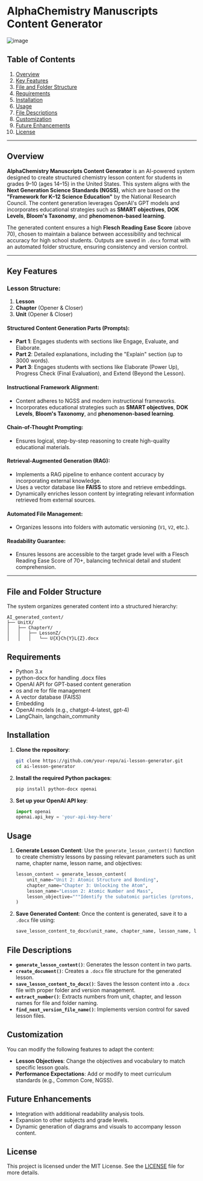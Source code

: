 # AlphaChemistry Manuscripts Content Generator
![image](https://github.com/user-attachments/assets/c17e466a-a517-4fcd-a356-727122e68401)

## Table of Contents
1. [Overview](#overview)
2. [Key Features](#key-features)
3. [File and Folder Structure](#file-and-folder-structure)
4. [Requirements](#requirements)
5. [Installation](#installation)
6. [Usage](#usage)
7. [File Descriptions](#file-descriptions)
8. [Customization](#customization)
9. [Future Enhancements](#future-enhancements)
10. [License](#license)

---

## Overview

**AlphaChemistry Manuscripts Content Generator** is an AI-powered system designed to create structured chemistry lesson content for students in grades 9–10 (ages 14–15) in the United States. This system aligns with the **Next Generation Science Standards (NGSS)**, which are based on the **"Framework for K–12 Science Education"** by the National Research Council. The content generation leverages OpenAI's GPT models and incorporates educational strategies such as **SMART objectives**, **DOK Levels**, **Bloom's Taxonomy**, and **phenomenon-based learning**.

The generated content ensures a high **Flesch Reading Ease Score** (above 70), chosen to maintain a balance between accessibility and technical accuracy for high school students. Outputs are saved in `.docx` format with an automated folder structure, ensuring consistency and version control.

---

## Key Features

### Lesson Structure:
1. **Lesson**
2. **Chapter** (Opener & Closer)
3. **Unit** (Opener & Closer)

#### **Structured Content Generation Parts (Prompts):**
- **Part 1**: Engages students with sections like Engage, Evaluate, and Elaborate.
- **Part 2**: Detailed explanations, including the "Explain" section (up to 3000 words).
- **Part 3**: Engages students with sections like Elaborate (Power Up), Progress Check (Final Evaluation), and Extend (Beyond the Lesson).

#### **Instructional Framework Alignment:**
- Content adheres to NGSS and modern instructional frameworks.
- Incorporates educational strategies such as **SMART objectives**, **DOK Levels**, **Bloom's Taxonomy**, and **phenomenon-based learning**.

#### **Chain-of-Thought Prompting:**
- Ensures logical, step-by-step reasoning to create high-quality educational materials.

#### **Retrieval-Augmented Generation (RAG):**
- Implements a RAG pipeline to enhance content accuracy by incorporating external knowledge.
- Uses a vector database like **FAISS** to store and retrieve embeddings.
- Dynamically enriches lesson content by integrating relevant information retrieved from external sources.

#### **Automated File Management:**
- Organizes lessons into folders with automatic versioning (`V1`, `V2`, etc.).

#### **Readability Guarantee:**
- Ensures lessons are accessible to the target grade level with a Flesch Reading Ease Score of 70+, balancing technical detail and student comprehension.

---

## File and Folder Structure

The system organizes generated content into a structured hierarchy:

```plaintext
AI_generated_content/
├── UnitX/
│   ├── ChapterY/
│   │   ├── LessonZ/
│   │   │   └── U{X}Ch{Y}L{Z}.docx

```

## Requirements

- Python 3.x
- python-docx for handling .docx files
- OpenAI API for GPT-based content generation
- os and re for file management
- A vector database (FAISS)
- Embedding
- OpenAI models (e.g., chatgpt-4-latest, gpt-4)
- LangChain, langchain_community

## Installation

1. **Clone the repository**:
    ```bash
    git clone https://github.com/your-repo/ai-lesson-generator.git
    cd ai-lesson-generator
    ```

2. **Install the required Python packages**:
    ```bash
    pip install python-docx openai
    ```

3. **Set up your OpenAI API key**:
    ```python
    import openai
    openai.api_key = 'your-api-key-here'
    ```

## Usage

1. **Generate Lesson Content**:
    Use the `generate_lesson_content()` function to create chemistry lessons by passing relevant parameters such as unit name, chapter name, lesson name, and objectives:
    ```python
    lesson_content = generate_lesson_content(
        unit_name="Unit 2: Atomic Structure and Bonding",
        chapter_name="Chapter 3: Unlocking the Atom",
        lesson_name="Lesson 2: Atomic Number and Mass",
        lesson_objective="""Identify the subatomic particles (protons, neutrons, electrons) and their charges..."""
    )
    ```

2. **Save Generated Content**:
    Once the content is generated, save it to a `.docx` file using:
    ```python
    save_lesson_content_to_docx(unit_name, chapter_name, lesson_name, lesson_content)
    ```

## File Descriptions

- **`generate_lesson_content()`**: Generates the lesson content in two parts.
- **`create_document()`**: Creates a `.docx` file structure for the generated lesson.
- **`save_lesson_content_to_docx()`**: Saves the lesson content into a `.docx` file with proper folder and version management.
- **`extract_number()`**: Extracts numbers from unit, chapter, and lesson names for file and folder naming.
- **`find_next_version_file_name()`**: Implements version control for saved lesson files.

## Customization

You can modify the following features to adapt the content:
- **Lesson Objectives**: Change the objectives and vocabulary to match specific lesson goals.
- **Performance Expectations**: Add or modify to meet curriculum standards (e.g., Common Core, NGSS).

## Future Enhancements

- Integration with additional readability analysis tools.
- Expansion to other subjects and grade levels.
- Dynamic generation of diagrams and visuals to accompany lesson content.

## License

This project is licensed under the MIT License. See the [LICENSE](LICENSE) file for more details.
